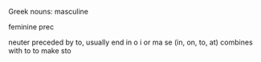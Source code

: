 
Greek nouns:
masculine

feminine
prec

neuter
preceded by to, usually end in o i or ma
se (in, on, to, at) combines with to to make sto